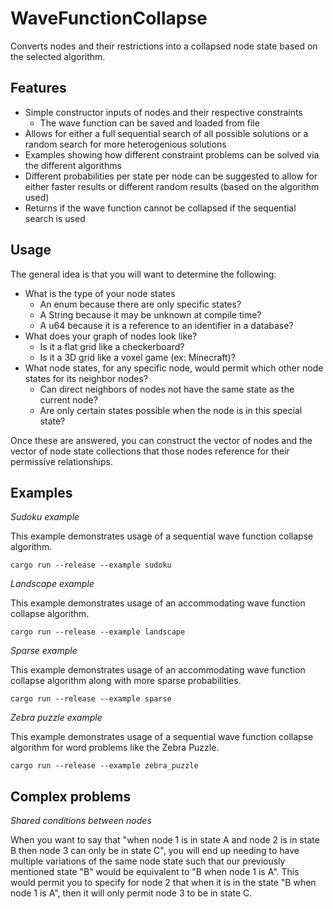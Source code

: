 # WaveFunctionCollapse
Converts nodes and their restrictions into a collapsed node state based on the selected algorithm.

## Features

- Simple constructor inputs of nodes and their respective constraints
  - The wave function can be saved and loaded from file
- Allows for either a full sequential search of all possible solutions or a random search for more heterogenious solutions
- Examples showing how different constraint problems can be solved via the different algorithms
- Different probabilities per state per node can be suggested to allow for either faster results or different random results (based on the algorithm used)
- Returns if the wave function cannot be collapsed if the sequential search is used

## Usage

The general idea is that you will want to determine the following:
- What is the type of your node states
  - An enum because there are only specific states?
  - A String because it may be unknown at compile time?
  - A u64 because it is a reference to an identifier in a database?
- What does your graph of nodes look like?
  - Is it a flat grid like a checkerboard?
  - Is it a 3D grid like a voxel game (ex: Minecraft)?
- What node states, for any specific node, would permit which other node states for its neighbor nodes?
  - Can direct neighbors of nodes not have the same state as the current node?
  - Are only certain states possible when the node is in this special state?

Once these are answered, you can construct the vector of nodes and the vector of node state collections that those nodes reference for their permissive relationships.

## Examples

_Sudoku example_

This example demonstrates usage of a sequential wave function collapse algorithm.
```shell
cargo run --release --example sudoku
```

_Landscape example_

This example demonstrates usage of an accommodating wave function collapse algorithm.
```shell
cargo run --release --example landscape
```

_Sparse example_

This example demonstrates usage of an accommodating wave function collapse algorithm along with more sparse probabilities.
```shell
cargo run --release --example sparse
```

_Zebra puzzle example_

This example demonstrates usage of a sequential wave function collapse algorithm for word problems like the Zebra Puzzle.
```shell
cargo run --release --example zebra_puzzle
```

## Complex problems

_Shared conditions between nodes_

When you want to say that "when node 1 is in state A and node 2 is in state B then node 3 can only be in state C", you will end up needing to have multiple variations of the same node state such that our previously mentioned state "B" would be equivalent to "B when node 1 is A". This would permit you to specify for node 2 that when it is in the state "B when node 1 is A", then it will only permit node 3 to be in state C.
